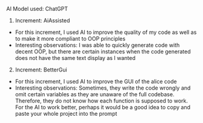 AI Model used: ChatGPT

1. Increment: AiAssisted
- For this increment, I used AI to improve the quality of my code as well as to make it more compliant to OOP principles
- Interesting observations: I was able to quickly generate code with decent OOP, but there are certain instances when the code generated does not have the same text display as I wanted

2. Increment: BetterGui
- For this increment, I used AI to improve the GUI of the alice code
- Interesting observations: Sometimes, they write the code wrongly and omit certain variables as they are unaware of the full codebase. Therefore, they do not know how each function is supposed to work. For the AI to work better, perhaps it would be a good idea to copy and paste your whole project into the prompt